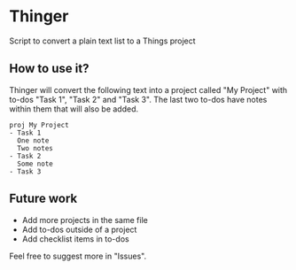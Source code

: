 # Thinger
Script to convert a plain text list to a Things project

## How to use it?
Thinger will convert the following text into a project called "My Project" with to-dos "Task 1", "Task 2" and "Task 3". The last two to-dos have notes within them that will also be added.

```
proj My Project
- Task 1
  One note
  Two notes
- Task 2
  Some note
- Task 3
```

## Future work
- Add more projects in the same file
- Add to-dos outside of a project
- Add checklist items in to-dos

Feel free to suggest more in "Issues".
